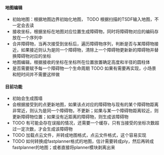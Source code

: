 #### 地图编辑

* 初始地图：根据地图边界初始化地图， TODO 根据扫描的TSDF输入地图，不一定会去读
* 接收坐标，根据坐标在地图对应位置生成障碍物，同时将障碍物对应的编码存放在一个序列中
* 合并障碍物，当再次接受到坐标后，遍历障碍物序列，判断是否与某障碍物接近，如果接近则认为是同一个障碍物，清除上一个障碍物更新新的障碍物并替换障碍物对应的坐标
* 地图编辑，根据接收的坐标在坐标所在位置放置确定高度和半径的圆柱体
* 是否需要赋予每一个障碍物一个生命周期 TODO 如果有需要再实现，小场景和短时间并不需要这样做

#### 目前功能
* 初始会生成围墙
* 会根据接受到的点更新地图，如果该点对应的障碍物与现有的某个障碍物距离非常近，则认为是同一个障碍物，不更新；如果与某一个障碍物距离较近，则更新障碍物位置；如果没有近距离的障碍物，则生成该障碍物
* TODO 有可能会存在误报的情况，还需要一个缓存，只有当接受的坐标次数超过一定次数，才会生成该障碍物
* TODO 加载点云文件，并转成地图格式，点云文件格式，这个容易实现
* TODO 如何转换成fastplanner格式的地图，估计需要转成ply，然后再转成fastplanner的地图；或者直接将planner模块剥离出来
